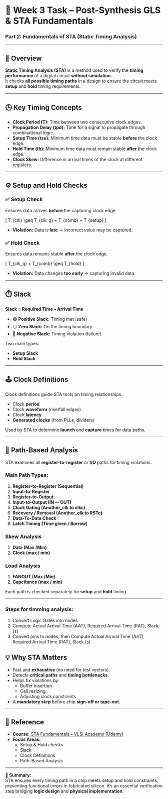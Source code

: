 # 🧠 Week 3 Task – Post-Synthesis GLS & STA Fundamentals  
### Part 2: Fundamentals of STA (Static Timing Analysis)

---

## 📘 Overview

**Static Timing Analysis (STA)** is a method used to verify the **timing performance** of a digital circuit **without simulation**.  
It checks **all possible timing paths** in a design to ensure the circuit meets **setup** and **hold** timing requirements.

---

## 🕒 Key Timing Concepts

- **Clock Period (T):** Time between two consecutive clock edges.  
- **Propagation Delay (tpd):** Time for a signal to propagate through combinational logic.  
- **Setup Time (tsu):** Minimum time data must be stable **before** the clock edge.  
- **Hold Time (th):** Minimum time data must remain stable **after** the clock edge.  
- **Clock Skew:** Difference in arrival times of the clock at different registers.

---

## ⚙️ Setup and Hold Checks

### ✅ **Setup Check**
Ensures data arrives **before** the capturing clock edge.

\[
T_{clk} \geq T_{clk\_q} + T_{comb} + T_{setup}
\]

- **Violation:** Data is **late** → incorrect value may be captured.

### ✅ **Hold Check**
Ensures data remains stable **after** the clock edge.

\[
T_{clk\_q} + T_{comb} \geq T_{hold}
\]

- **Violation:** Data changes **too early** → capturing invalid data.

---

## ⏱️ Slack

**Slack = Required Time – Arrival Time**

- 🟢 **Positive Slack:** Timing met (safe)  
- ⚪ **Zero Slack:** On the timing boundary  
- 🔴 **Negative Slack:** Timing violation (failure)

Two main types:
- **Setup Slack**
- **Hold Slack**

---

## 🕹️ Clock Definitions

Clock definitions guide STA tools on timing relationships.

- Clock **period**
- Clock **waveform** (rise/fall edges)
- Clock **latency**
- **Generated clocks** (from PLLs, dividers)

Used by STA to determine **launch** and **capture** times for data paths.

---

## 🔗 Path-Based Analysis

STA examines all **register-to-register** or **I/O** paths for timing violations.

### Main Path Types:
1. **Register-to-Register (Sequential)**  
2. **Input-to-Register**  
3. **Register-to-Output**  
4. **Input-to-Output (IN -- OUT)**
5. **Clock Gating (Another_clk to clkc)**
6. **Recovery / Removal (Another_clk to RSTc)**
7. **Data-To-Data Check**
8. **Latch Timing (Time given / Borrow)**

### Skew Analysis 
1.  **Data (Max /Min)**
2.   **Clock (max / min)**

### Load Analysis 
1.  **FANOUT (Max /Min)**
2.   **Capcitance (max / min)** 

Each path is checked separately for **setup** and **hold** timing.

---
### Steps for timming analysis:
1. Convert Logic Gates into nodes
2. Compute Actual Arrival Time (AAT), Required Arrival Time (RAT), Slack (s)
3. Convert pins to nodes, then Compute Actual Arrival Time (AAT), Required Arrival Time (RAT), Slack (s)

## 💡 Why STA Matters

- Fast and **exhaustive** (no need for test vectors).  
- Detects **critical paths** and **timing bottlenecks**.  
- Helps fix violations by:
  - Buffer insertion
  - Cell resizing
  - Adjusting clock constraints  
- A **mandatory step** before chip **sign-off or tape-out**.

---

## 📗 Reference
- **Course:** [STA Fundamentals – VLSI Academy (Udemy)](https://www.udemy.com/course/vlsi-academy-sta-checks/?couponCode=F960AEDD365E0CD12546)
- **Focus Areas:**
  - Setup & Hold checks  
  - Slack  
  - Clock Definitions  
  - Path-Based Analysis

---

**🧩 Summary:**  
STA ensures every timing path in a chip meets setup and hold constraints, preventing functional errors in fabricated silicon. It’s an essential verification step bridging **logic design** and **physical implementation**.
